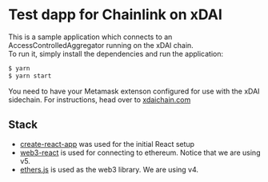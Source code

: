 # Test dapp for Chainlink on xDAI

This is a sample application which connects to an AccessControlledAggregator running on the xDAI chain.  
To run it, simply install the dependencies and run the application:
```bash
$ yarn
$ yarn start
```

You need to have your Metamask extenson configured for use with the xDAI sidechain. For instructions, head over to [xdaichain.com](https://xdaichain.com)

## Stack

- [create-react-app](https://github.com/facebook/create-react-app) was used for the initial React setup
- [web3-react](https://github.com/NoahZinsmeister/web3-react/tree/v5) is used for connecting to ethereum. Notice that we
  are using v5.
- [ethers.js](https://docs.ethers.io/ethers.js/html/) is used as the web3 library. We are using v4.
